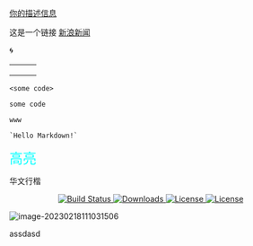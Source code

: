 <a  href ="https://blog.csdn.net/u010725171">你的描述信息</a>

这是一个链接 [新浪新闻](https://news.sina.com.cn/)

:cyclone:

|      |      |      |
| ---- | ---- | ---- |
|      |      |      |
|      |      |      |
|      |      |      |

`<some code>`

`some code`

`www`

`` `Hello Markdown!` ``

<font color = #00FFFF size=5 face="STCAIYUN">高亮</font>

<font face="华文行楷">华文行楷</font>

<p align="center">
    <a href="https://circleci.com/gh/vuejs/vue/tree/dev">
        <img src="https://img.shields.io/circleci/project/github/vuejs/vue/dev.svg" alt="Build Status">
    </a>
    <a href="https://www.npmjs.com/package/vue">
        <img src="https://img.shields.io/npm/dm/vue.svg" alt="Downloads">
    </a>
    <a href="https://www.npmjs.com/package/vue">
        <img src="https://img.shields.io/npm/l/vue.svg" alt="License">
    </a>
    <a href="https://chat.vuejs.org/">
        <img src="https://img.shields.io/badge/chat-on%20discord-7289da.svg" alt="License">
    </a>
</p>

![image-20230218111031506](http://rq4cxqmur.hn-bkt.clouddn.com/image/20230218111033.png)

assdasd
